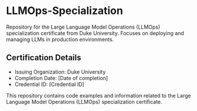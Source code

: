 # LLMOps-Specialization
Repository for the Large Language Model Operations (LLMOps) specialization certificate from Duke University. Focuses on deploying and managing LLMs in production environments.

## Certification Details

- Issuing Organization: Duke University
- Completion Date: [Date of completion]
- Credential ID: [Credential ID]

This repository contains code examples and information related to the Large Language Model Operations (LLMOps) specialization certificate.
